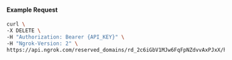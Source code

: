 <!-- Code generated for API Clients. DO NOT EDIT. -->

#### Example Request

```bash
curl \
-X DELETE \
-H "Authorization: Bearer {API_KEY}" \
-H "Ngrok-Version: 2" \
https://api.ngrok.com/reserved_domains/rd_2c6iGbV1MJw6FqFpNZdvvAxPJxX/https_endpoint_configuration
```
